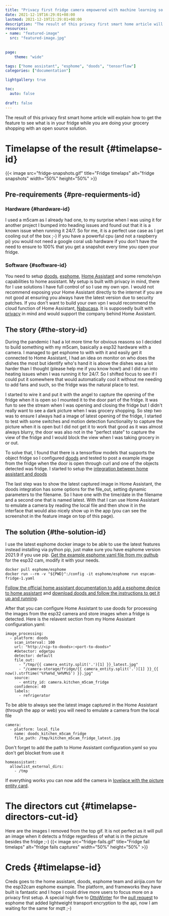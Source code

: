 ```yaml
---
title: "Privacy first fridge camera empowered with machine learning so I know what to get during grocery shopping"
date: 2021-12-19T16:29:01+08:00
lastmod: 2021-12-19T21:29:01+08:00
description: "The result of this privacy first smart home article will explain how to get the feature to see what is in your fridge while you are doing your grocery shopping with open source solution."
resources:
- name: "featured-image"
  src: "featured-image.jpg"
  
  
page:
    theme: "wide"

tags: ["home assistant", "esphome", "doods", "tensorflow"]
categories: ["documentation"]

lightgallery: true

toc:
  auto: false
 
draft: false
---
```


The result of this privacy first smart home article will explain how to get the feature to see what is in your fridge while you are doing your grocery shopping with an open source solution.
<!--more-->
# Timelapse of the result {#timelapse-id}
{{< image src="fridge-snapshots.gif" title="Fridge timelaps" alt="fridge snapshots"  width="50%" height="50%" >}}
## Pre-requirements {#pre-requierments-id}

### Hardware {#hardware-id}
I used a m5cam as I already had one, to my surprise when I was using it for another project I bumped into heading issues and found out that it is a known issue when running it 24/7. So for me, it is a perfect use case as I get cooling out of the box ;-) If you have a powerful cpu (and not a raspberry pi) you would not need a google coral usb hardware if you don't have the need to ensure to 100% that you get a snapshot every time you open your fridge.

### Software {#software-id}
You need to setup [doods](https://github.com/snowzach/doods/), [esphome](https://www.esphome.io/), [Home Assistant](https://www.home-assistant.io/installation) and some remote/vpn capabilities to home assistant. My setup is built with privacy in mind, there for I use solutions I have full control of so I use my own vpn. I would not recommend exposing your Home Assistant directly to the internet if you are not good at ensuring you always have the latest version due to security patches. If you don't want to build your own vpn I would recommend the cloud function of Home Assistant, [Nabucasa](https://www.nabucasa.com/). It is supposedly built with [privacy](https://www.nabucasa.com/privacy/) in mind and would support the company behind Home Assistant.

## The story {#the-story-id}
During the pandemic I had a lot more time for obvious reasons so I decided to build something with my m5cam, basically a esp32 hardware with a camera. I managed to get esphome to with with it and easily get it connected to Home Assistant, I had an idea on monitor on who does the dishes the most but identify who's hand it is above the dishes was a lot harder than I thought (please help me if you know how!) and I did run into heating issues when I was running it for 24/7. So I shifted focus to see if I could put it somewhere that would automatically cool it without me needing to add fans and such, so the fridge was the natural place to test.

I started to wire it and put it with the angel to capture the opening of the fridge when it is open so I mounted it to the door part of the fridge. It was fun to see the stream when I was opening and closing the fridge but I didn't really want to see a dark picture when I was grocery shopping. So step two was to ensure I always had a image of latest opening of the fridge, I started to test with some switches and motion detection functionality to capture the picture when it is open but I did not get it to work that good as it was almost always blurry, the door was also not in the "perfect state" to capture the view of the fridge and I would block the view when I was taking grocery in or out. 

To solve that, I found that there is a tensorflow models that supports the object fridge so I configured [doods](https://github.com/snowzach/doods/) and tested to post a example image from the fridge when the door is open through curl and one of the objects detected was fridge. I started to setup the [integration between home assistant and doods](https://www.home-assistant.io/integrations/doods/)

The last step was to show the latest captured image in Home Assistant, the doods integration has some options for the file_out, setting dynamic parameters to the filename. So I have one with the time/date in the filename and a second one that is named latest. With that I can use Home Assistant to emulate a camera by reading the local file and then show it in the interface that would also nicely show up in the app (you can see the screenshot in the feature image on top of this page).


## The solution {#the-solution-id}

I use the latest esphome docker image to be able to use the latest features instead installing via python pip, just make sure you have esphome version 2021.9 if you use pip. [Get the example esphome yaml file from my guthub](https://github.com/lerra/home-automation/blob/main/fridge-camera/espcam-fridge-1.yaml) for the esp32 cam, modify it with your needs.
```
docker pull esphome/esphome
docker run --rm -v "${PWD}":/config -it esphome/esphome run espcam-fridge-1.yaml
```

[Follow the official home assistant documentation to add a esphome device to home assistant](https://www.home-assistant.io/integrations/esphome/) and [download doods and follow the instructions to get it up and running](https://github.com/snowzach/doods/).

After that you can configure Home Assistant to use doods for processing the images from the esp32 camera and store images when a fridge is detected. Here is the relavent section from my Home Assistant configuration.yaml:
```
image_processing:
  - platform: doods
    scan_interval: 100
    url: "http://<ip-to-doods>:<port-to-doods>"
    #detector: edgetpu
    detector: default
    file_out:
      - "/tmp/{{ camera_entity.split('.')[1] }}_latest.jpg"
      - "/camera-storage/fridge/{{ camera_entity.split('.')[1] }}_{{ now().strftime('%Y%m%d_%H%M%S') }}.jpg"
    source:
      - entity_id: camera.kitchen_m5cam_fridge
    confidence: 40
    labels:
      - refrigerator
```

To be able to always see the latest image captured in the Home Assistant (through the app or web) you will need to emulate a camera from the local file
```
camera:
  - platform: local_file
    name: doods_kitchen_m5cam_fridge
    file_path: /tmp/kitchen_m5cam_fridge_latest.jpg
```

Don't forget to add the path to Home Assistant configuration.yaml so you don't get blocket from use it
```
homeassistant:
  allowlist_external_dirs:
    - /tmp

```
If everything works you can now add the camera in [lovelace with the picture entity card](https://www.home-assistant.io/lovelace/picture-entity/).

# The directors cut {#timelapse-directors-cut-id}
Here are the images I removed from the top gif. It is not perfect as it will pull an image when it detects a fridge regardless of what is in the picture besides the fridge ;-)
{{< image src="fridge-fails.gif" title="Fridge fail timelaps" alt="fridge fails captures"  width="50%" height="50%" >}}

# Creds {#timelapse-id}
Creds goes to the home assistant, doods, esphome team and airijia.com for the esp32cam esphome example. The platform, and frameworks they have built is fantastic and I hope I could drive more users to focus more on a privacy first setup. A special high five to [OttoWinter](https://github.com/OttoWinter) for the [pull request](https://github.com/home-assistant/core/pull/56216) to esphome that added lightweight transport encryption to the api, now I am waiting for the same for mqtt ;-)